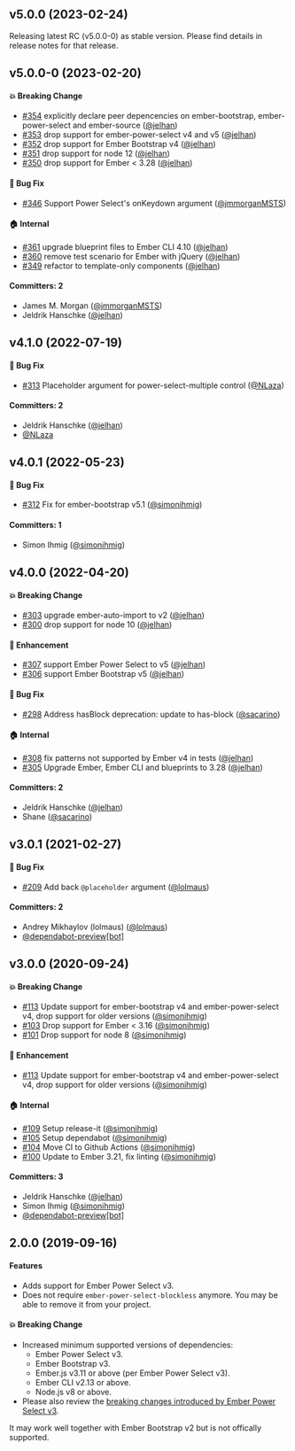## v5.0.0 (2023-02-24)

Releasing latest RC (v5.0.0-0) as stable version. Please find details in release notes for that release.

## v5.0.0-0 (2023-02-20)

#### :boom: Breaking Change

- [#354](https://github.com/ember-bootstrap/ember-bootstrap-power-select/pull/354) explicitly declare peer depencencies on ember-bootstrap, ember-power-select and ember-source ([@jelhan](https://github.com/jelhan))
- [#353](https://github.com/ember-bootstrap/ember-bootstrap-power-select/pull/353) drop support for ember-power-select v4 and v5 ([@jelhan](https://github.com/jelhan))
- [#352](https://github.com/ember-bootstrap/ember-bootstrap-power-select/pull/352) drop support for Ember Bootstrap v4 ([@jelhan](https://github.com/jelhan))
- [#351](https://github.com/ember-bootstrap/ember-bootstrap-power-select/pull/351) drop support for node 12 ([@jelhan](https://github.com/jelhan))
- [#350](https://github.com/ember-bootstrap/ember-bootstrap-power-select/pull/350) drop support for Ember < 3.28 ([@jelhan](https://github.com/jelhan))

#### :bug: Bug Fix

- [#346](https://github.com/ember-bootstrap/ember-bootstrap-power-select/pull/346) Support Power Select's onKeydown argument ([@jmmorganMSTS](https://github.com/jmmorganMSTS))

#### :house: Internal

- [#361](https://github.com/ember-bootstrap/ember-bootstrap-power-select/pull/361) upgrade blueprint files to Ember CLI 4.10 ([@jelhan](https://github.com/jelhan))
- [#360](https://github.com/ember-bootstrap/ember-bootstrap-power-select/pull/360) remove test scenario for Ember with jQuery ([@jelhan](https://github.com/jelhan))
- [#349](https://github.com/ember-bootstrap/ember-bootstrap-power-select/pull/349) refactor to template-only components ([@jelhan](https://github.com/jelhan))

#### Committers: 2

- James M. Morgan ([@jmmorganMSTS](https://github.com/jmmorganMSTS))
- Jeldrik Hanschke ([@jelhan](https://github.com/jelhan))

## v4.1.0 (2022-07-19)

#### :bug: Bug Fix

- [#313](https://github.com/kaliber5/ember-bootstrap-power-select/pull/313) Placeholder argument for power-select-multiple control ([@NLaza](https://github.com/NLaza))

#### Committers: 2

- Jeldrik Hanschke ([@jelhan](https://github.com/jelhan))
- [@NLaza](https://github.com/NLaza)

## v4.0.1 (2022-05-23)

#### :bug: Bug Fix

- [#312](https://github.com/kaliber5/ember-bootstrap-power-select/pull/312) Fix for ember-bootstrap v5.1 ([@simonihmig](https://github.com/simonihmig))

#### Committers: 1

- Simon Ihmig ([@simonihmig](https://github.com/simonihmig))

## v4.0.0 (2022-04-20)

#### :boom: Breaking Change

- [#303](https://github.com/kaliber5/ember-bootstrap-power-select/pull/303) upgrade ember-auto-import to v2 ([@jelhan](https://github.com/jelhan))
- [#300](https://github.com/kaliber5/ember-bootstrap-power-select/pull/300) drop support for node 10 ([@jelhan](https://github.com/jelhan))

#### :rocket: Enhancement

- [#307](https://github.com/kaliber5/ember-bootstrap-power-select/pull/307) support Ember Power Select to v5 ([@jelhan](https://github.com/jelhan))
- [#306](https://github.com/kaliber5/ember-bootstrap-power-select/pull/306) support Ember Bootstrap v5 ([@jelhan](https://github.com/jelhan))

#### :bug: Bug Fix

- [#298](https://github.com/kaliber5/ember-bootstrap-power-select/pull/298) Address hasBlock deprecation: update to has-block ([@sacarino](https://github.com/sacarino))

#### :house: Internal

- [#308](https://github.com/kaliber5/ember-bootstrap-power-select/pull/308) fix patterns not supported by Ember v4 in tests ([@jelhan](https://github.com/jelhan))
- [#305](https://github.com/kaliber5/ember-bootstrap-power-select/pull/305) Upgrade Ember, Ember CLI and blueprints to 3.28 ([@jelhan](https://github.com/jelhan))

#### Committers: 2

- Jeldrik Hanschke ([@jelhan](https://github.com/jelhan))
- Shane ([@sacarino](https://github.com/sacarino))

## v3.0.1 (2021-02-27)

#### :bug: Bug Fix

- [#209](https://github.com/kaliber5/ember-bootstrap-power-select/pull/209) Add back `@placeholder` argument ([@lolmaus](https://github.com/lolmaus))

#### Committers: 2

- Andrey Mikhaylov (lolmaus) ([@lolmaus](https://github.com/lolmaus))
- [@dependabot-preview[bot]](https://github.com/apps/dependabot-preview)

## v3.0.0 (2020-09-24)

#### :boom: Breaking Change

- [#113](https://github.com/kaliber5/ember-bootstrap-power-select/pull/113) Update support for ember-bootstrap v4 and ember-power-select v4, drop support for older versions ([@simonihmig](https://github.com/simonihmig))
- [#103](https://github.com/kaliber5/ember-bootstrap-power-select/pull/103) Drop support for Ember < 3.16 ([@simonihmig](https://github.com/simonihmig))
- [#101](https://github.com/kaliber5/ember-bootstrap-power-select/pull/101) Drop support for node 8 ([@simonihmig](https://github.com/simonihmig))

#### :rocket: Enhancement

- [#113](https://github.com/kaliber5/ember-bootstrap-power-select/pull/113) Update support for ember-bootstrap v4 and ember-power-select v4, drop support for older versions ([@simonihmig](https://github.com/simonihmig))

#### :house: Internal

- [#109](https://github.com/kaliber5/ember-bootstrap-power-select/pull/109) Setup release-it ([@simonihmig](https://github.com/simonihmig))
- [#105](https://github.com/kaliber5/ember-bootstrap-power-select/pull/105) Setup dependabot ([@simonihmig](https://github.com/simonihmig))
- [#104](https://github.com/kaliber5/ember-bootstrap-power-select/pull/104) Move CI to Github Actions ([@simonihmig](https://github.com/simonihmig))
- [#100](https://github.com/kaliber5/ember-bootstrap-power-select/pull/100) Update to Ember 3.21, fix linting ([@simonihmig](https://github.com/simonihmig))

#### Committers: 3

- Jeldrik Hanschke ([@jelhan](https://github.com/jelhan))
- Simon Ihmig ([@simonihmig](https://github.com/simonihmig))
- [@dependabot-preview[bot]](https://github.com/apps/dependabot-preview)

## 2.0.0 (2019-09-16)

#### Features

- Adds support for Ember Power Select v3.
- Does not require `ember-power-select-blockless` anymore. You may be able to remove it from your project.

#### :boom: Breaking Change

- Increased minimum supported versions of dependencies:
  - Ember Power Select v3.
  - Ember Bootstrap v3.
  - Ember.js v3.11 or above (per Ember Power Select v3).
  - Ember CLI v2.13 or above.
  - Node.js v8 or above.
- Please also review the [breaking changes introduced by Ember Power Select v3](https://github.com/cibernox/ember-power-select/blob/master/CHANGELOG.md#300-beta1).

It may work well together with Ember Bootstrap v2 but is not offically supported.
